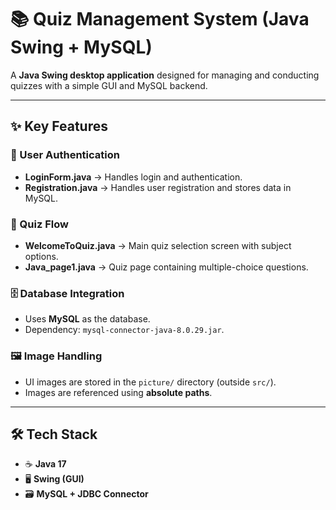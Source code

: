 # 📚 Quiz Management System (Java Swing + MySQL)

A **Java Swing desktop application** designed for managing and conducting quizzes with a simple GUI and MySQL backend.  

---

## ✨ Key Features

### 🔑 User Authentication
- **LoginForm.java** → Handles login and authentication.  
- **Registration.java** → Handles user registration and stores data in MySQL.  

### 📝 Quiz Flow
- **WelcomeToQuiz.java** → Main quiz selection screen with subject options.  
- **Java_page1.java** → Quiz page containing multiple-choice questions.  

### 🗄️ Database Integration
- Uses **MySQL** as the database.  
- Dependency: `mysql-connector-java-8.0.29.jar`.  

### 🖼️ Image Handling
- UI images are stored in the `picture/` directory (outside `src/`).  
- Images are referenced using **absolute paths**.  

---

## 🛠 Tech Stack
- ☕ **Java 17**  
- 🖥️ **Swing (GUI)**  
- 🗃️ **MySQL + JDBC Connector**  





